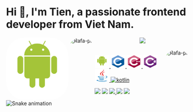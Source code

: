 <h1 align="left"> Hi 👋, I'm Tien, a passionate frontend developer from Viet Nam. </h1>

<img align="left" alt="Rafa-pic" height="170" style="border-radius:50px;"
   src="https://raw.githubusercontent.com/devicons/devicon/master/icons/android/android-original-wordmark.svg">   
</div>

<img align="left" alt="Rafa-pic" height="170" style="border-radius:50px;"
   src="https://raw.githubusercontent.com/jmnote/z-icons/master/svg/java.svg">   
</div>

<div align="center">
<a href="https://github.com/hoangtien2k3">
    <img height="170m" src="https://github-readme-stats.vercel.app/api?username=hoangtien2k3&show_icons=true&theme=dracula&include_all_commits=true&count_private=true"/>


<img align="right" alt="Rafa-pic" height="160" style="border-radius:50px;"
   src="https://raw.githubusercontent.com/jmnote/z-icons/master/svg/go.svg">
</div>

##
   
<p align="left"> <a href="https://developer.android.com" target="_blank" rel="noreferrer"> <img src="https://raw.githubusercontent.com/devicons/devicon/master/icons/android/android-original-wordmark.svg" alt="android" width="40" height="35"/> </a> <a href="https://www.cprogramming.com/" target="_blank" rel="noreferrer"> <img src="https://raw.githubusercontent.com/devicons/devicon/master/icons/c/c-original.svg" alt="c" width="40" height="35"/> </a> <a href="https://www.w3schools.com/cpp/" target="_blank" rel="noreferrer"> <img src="https://raw.githubusercontent.com/devicons/devicon/master/icons/cplusplus/cplusplus-original.svg" alt="cplusplus" width="40" height="35"/> </a> <a href="https://www.w3schools.com/cs/" target="_blank" rel="noreferrer"> <img src="https://raw.githubusercontent.com/devicons/devicon/master/icons/csharp/csharp-original.svg" alt="csharp" width="40" height="35"/> </a> <a href="https://www.java.com" target="_blank" rel="noreferrer"> <img src="https://raw.githubusercontent.com/devicons/devicon/master/icons/java/java-original.svg" alt="java" width="40" height="35"/> </a> <a href="https://kotlinlang.org" target="_blank" rel="noreferrer"> <img src="https://www.vectorlogo.zone/logos/kotlinlang/kotlinlang-icon.svg" alt="kotlin" width="40" height="35"/> </a> </p>
<div> 
    <a href="https://www.facebook.com/hoangtien2k3.vn/" target="_blank"><img src="https://img.shields.io/badge/-Facebook-%230077B5?style=for-the-badge&logo=facebook&logoColor=white" target="_blank"></a> 
    <a href="https://www.instagram.com/hoangtien2k3qx1/" target="_blank"><img src="https://img.shields.io/badge/-Instagram-%23E4405F?style=for-the-badge&logo=instagram&logoColor=white" target="_blank"></a>
  <a href = "mailto:hoangtien2k3qx1@gmail.com"><img src="https://img.shields.io/badge/-Gmail-%23333?style=for-the-badge&logo=gmail&logoColor=white" target="_blank"</a>
    <a href="https://app.codesignal.com/profile/hoang_t_vcc" target="_blank"><img src="https://img.shields.io/badge/codesignal-7289DA?style=for-the-badge&logo=codesignal&logoColor=white" target="_blank"></a> 
  <a href="https://leetcode.com/hoangtien2k3/" target="_blank"><img src="https://img.shields.io/badge/LeetCode-7289DA?style=for-the-badge&logo=LeetCode&logoColor=white" target="_blank"></a> 
    
  ![Snake animation](https://github.com/hoangtien2k3/rafaballerini/blob/output/github-contribution-grid-snake.svg)
</div>
